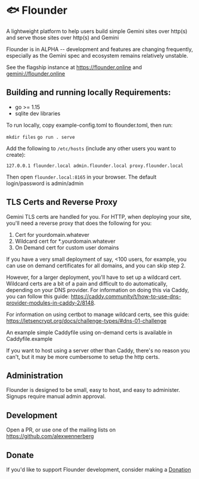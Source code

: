 # 🐟 Flounder

A lightweight platform to help users build simple Gemini sites over http(s) and
serve those sites over http(s) and Gemini

Flounder is in ALPHA -- development and features are changing frequently,
especially as the Gemini spec and ecosystem remains relatively unstable.

See the flagship instance at https://flounder.online and
[gemini://flounder.online](gemini://flounder.online)

## Building and running locally Requirements:
* go >= 1.15
* sqlite dev libraries

To run locally, copy example-config.toml to flounder.toml, then run:

`mkdir files` `go run . serve`

Add the following to `/etc/hosts` (include any other users you want to create):

``` 
127.0.0.1 flounder.local admin.flounder.local proxy.flounder.local 
```

Then open `flounder.local:8165` in your browser. The default login/password is
admin/admin

## TLS Certs and Reverse Proxy

Gemini TLS certs are handled for you. For HTTP, when deploying your site,
you'll need a reverse proxy that does the following for you:

1. Cert for yourdomain.whatever
1. Wildcard cert for \*.yourdomain.whatever
2. On Demand cert for custom user domains

If you have a very small deployment of say, <100 users, for example, you can
use on demand certificates for all domains, and you can skip step 2.

However, for a larger deployment, you'll have to set up a wildcard cert.
Wildcard certs are a bit of a pain and difficult to do automatically, depending
on your DNS provider. For information on doing this via Caddy, you can follow
this guide:
https://caddy.community/t/how-to-use-dns-provider-modules-in-caddy-2/8148. 

For information on using certbot to manage wildcard certs, see this guide:
https://letsencrypt.org/docs/challenge-types/#dns-01-challenge

An example simple Caddyfile using on-demand certs is available in
Caddyfile.example

If you want to host using a server other than Caddy, there's no reason you
can't, but it may be more cumbersome to setup the http certs.

## Administration

Flounder is designed to be small, easy to host, and easy to administer. Signups
require manual admin approval.

## Development

Open a PR, or use one of the mailing lists on https://github.com/alexwennerberg

## Donate

If you'd like to support Flounder development, consider making a [Donation](https://www.buymeacoffee.com/alexwennerberg)
